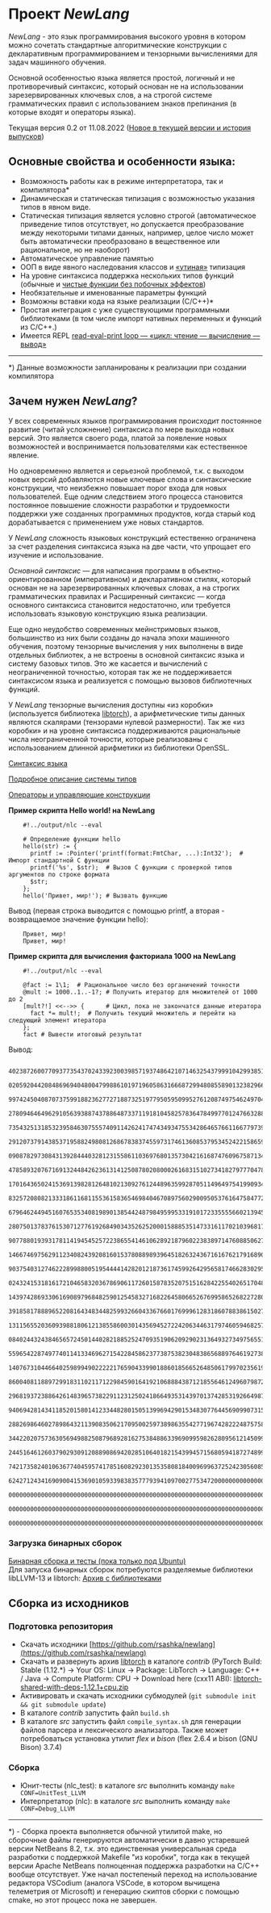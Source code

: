 # Проект *NewLang*
*NewLang* - это язык программирования высокого уровня в котором можно сочетать стандартные алгоритмические конструкции 
с декларативным программированием и тензорными вычислениями для задач машинного обучения.

Основной особенностью языка является простой, логичный и не противоречивый синтаксис, который основан не на использовании зарезервированных ключевых слов, а на строгой системе грамматических правил с использованием знаков препинания (в которые входят и операторы языка).

Текущая версия 0.2 от 11.08.2022 ([Новое в текущей версии и история выпусков](https://newlang.net/versions.html))

## Основные свойства и особенности языка:
- Возможность работы как в режиме интерпретатора, так и компилятора*
- Динамическая и статическая типизация с возможностью указания типов в явном виде.
- Статическая типизация является условно строгой (автоматическое приведение типов отсутствует, но допускается преобразование между некоторыми типами данных, например, целое число может быть автоматически преобразовано в вещественное или рациональное, но не наоборот)
- Автоматическое управление памятью
- ООП в виде явного наследования классов и [«утиная»](https://ru.wikipedia.org/wiki/%D0%A3%D1%82%D0%B8%D0%BD%D0%B0%D1%8F_%D1%82%D0%B8%D0%BF%D0%B8%D0%B7%D0%B0%D1%86%D0%B8%D1%8F) типизация
- На уровне синтаксиса поддержка нескольких типов функций (обычные и [чистые функции без побочных эффектов](https://ru.wikipedia.org/wiki/%D0%A7%D0%B8%D1%81%D1%82%D0%BE%D1%82%D0%B0_%D1%84%D1%83%D0%BD%D0%BA%D1%86%D0%B8%D0%B8))
- Необязательные и именованные параметры функций
- Возможны вставки кода на языке реализации (С/С++)*
- Простая интеграция с уже существующими программными библиотеками (в том числе импорт нативных переменных и функций из С/С++.)
- Имеется REPL [read-eval-print loop — «цикл: чтение — вычисление — вывод»](https://ru.wikipedia.org/wiki/REPL)

----------
*) Данные возможности запланированы к реализации при создании компилятора

## Зачем нужен *NewLang*?

У всех современных языков программирования происходит постоянное развитие (читай усложнение) синтаксиса по мере выхода новых версий. Это является своего рода, платой за появление новых возможностей и воспринимается пользователями как естественное явление.

Но одновременно является и серьезной проблемой, т.к. с выходом новых версий добавляются новые ключевые слова и синтаксические конструкции, что неизбежно повышает порог входа для новых пользователей. Еще одним следствием этого процесса становится постоянное повышение сложности разработки и трудоемкости поддержки уже созданных программных продуктов, когда старый код дорабатывается с применением уже новых стандартов.

У *NewLang* сложность языковых конструкций естественно ограничена за счет разделения синтаксиса языка на две части, что упрощает его изучение и использование.

*Основной синтаксис* — для написания программ в объектно-ориентированном (императивном) и декларативном стилях, который основан не на зарезервированных ключевых словах, а на строгих грамматических правилах и Расширенный синтаксис — когда основного синтаксиса становится недостаточно, или требуется использовать языковую конструкцию языка реализации.

Еще одно неудобство современных мейнстримовых языков, большинство из них были созданы до начала эпохи машинного обучения, поэтому тензорные вычисления у них выполнены в виде отдельных библиотек, а не встроены в основной синтаксис языка и систему базовых типов. Это же касается и вычислений с неограниченной точностью, которая так же не поддерживается синтаксисом языка и реализуется с помощью вызовов библиотечных функций.

У *NewLang* тензорные вычисления доступны «из коробки» (используется библиотека [libtorch](https://pytorch.org/)), а арифметические типы данных являются скалярами (тензорами нулевой размерности). Так же «из коробки» и на уровне синтаксиса поддерживаются рациональные числа неограниченной точности, которые реализованы с использованием длинной арифметики из библиотеки OpenSSL.

[Синтаксис языка](https://newlang.net/syntax.html)

[Подробное описание системы типов](https://newlang.net/types.html)

[Операторы и управляющие конструкции](https://newlang.net/ops.html)


**Пример скрипта Hello world! на NewLang**
```
    #!../output/nlc --eval

    # Определение функции hello
    hello(str) := { 
      printf := :Pointer('printf(format:FmtChar, ...):Int32');  # Импорт стандартной C функции
      printf('%s', $str);  # Вызов C функции с проверкой типов аргументов по строке формата
      $str;
    };
    hello('Привет, мир!'); # Вызвать функцию
```
Вывод (первая строка выводится с помощью printf, а вторая - возвращаемое значение функции hello): 
``` 
    Привет, мир!
    Привет, мир!
```

**Пример скрипта для вычисления факториала 1000 на NewLang**
```
    #!../output/nlc --eval

    @fact := 1\1;  # Рациональное число без органичений точности
    @mult := 1000..1..-1?; # Получить итератор для множителей от 1000 до 2
    [mult?!] <<-->> {      # Цикл, пока не закончатся данные итератора
      fact *= mult!;  # Получить текущий множитель и перейти на следующий элемент итератора
    };
    fact # Вывести итоговый результат

```
Вывод:
``` 
    402387260077093773543702433923003985719374864210714632543799910429938512398629
    020592044208486969404800479988610197196058631666872994808558901323829669944590
    997424504087073759918823627727188732519779505950995276120874975462497043601418
    278094646496291056393887437886487337119181045825783647849977012476632889835955
    735432513185323958463075557409114262417474349347553428646576611667797396668820
    291207379143853719588249808126867838374559731746136085379534524221586593201928
    090878297308431392844403281231558611036976801357304216168747609675871348312025
    478589320767169132448426236131412508780208000261683151027341827977704784635868
    170164365024153691398281264810213092761244896359928705114964975419909342221566
    832572080821333186116811553615836546984046708975602900950537616475847728421889
    679646244945160765353408198901385442487984959953319101723355556602139450399736
    280750137837615307127761926849034352625200015888535147331611702103968175921510
    907788019393178114194545257223865541461062892187960223838971476088506276862967
    146674697562911234082439208160153780889893964518263243671616762179168909779911
    903754031274622289988005195444414282012187361745992642956581746628302955570299
    024324153181617210465832036786906117260158783520751516284225540265170483304226
    143974286933061690897968482590125458327168226458066526769958652682272807075781
    391858178889652208164348344825993266043367660176999612831860788386150279465955
    131156552036093988180612138558600301435694527224206344631797460594682573103790
    084024432438465657245014402821885252470935190620929023136493273497565513958720
    559654228749774011413346962715422845862377387538230483865688976461927383814900
    140767310446640259899490222221765904339901886018566526485061799702356193897017
    860040811889729918311021171229845901641921068884387121855646124960798722908519
    296819372388642614839657382291123125024186649353143970137428531926649875337218
    940694281434118520158014123344828015051399694290153483077644569099073152433278
    288269864602789864321139083506217095002597389863554277196742822248757586765752
    344220207573630569498825087968928162753848863396909959826280956121450994871701
    244516461260379029309120889086942028510640182154399457156805941872748998094254
    742173582401063677404595741785160829230135358081840096996372524230560855903700
    624271243416909004153690105933983835777939410970027753472000000000000000000000
    000000000000000000000000000000000000000000000000000000000000000000000000000000
    000000000000000000000000000000000000000000000000000000000000000000000000000000
    000000000000000000000000000000000000000000000000000000000000000000000000\1
```



### Загрузка бинарных сборок
[Бинарная сборка и тесты (пока только под Ubuntu)](https://github.com/rsashka/newlang/releases/download/v0.2.0/nlc_bin.tar.xz)  
Для запуска бинарных сборок потребуются разделяемые библиотеки libLLVM-13 и libtorch: [Архив с библиотеками](https://github.com/rsashka/newlang/releases/download/v0.2.0/nlc_so.tar.xz)  

## Сборка из исходников
### Подготовка репозитория
- Скачать исходники [https://github.com/rsashka/newlang](https://github.com/rsashka/newlang)
- Скачать и развернуть архив [libtorch](https://pytorch.org/) в каталоге *contrib* (PyTorch Build: Stable (1.12.*) -> Your OS: Linux -> Package: LibTorch -> Language: C++ / Java -> Compute Platform: CPU -> Download here (cxx11 ABI):
[libtorch-shared-with-deps-1.12.1+cpu.zip](https://download.pytorch.org/libtorch/cpu/libtorch-shared-with-deps-1.12.1%2Bcpu.zip)
- Активировать и скачать исходники субмодулей (`git submodule init && git submodule update`)
- В каталоге *contrib* запустить файл `build.sh`
- В каталоге *src* запустить файл `compile_syntax.sh` для генерации файлов парсера и лексического анализатора. Также может потребоваться установка утилит *flex* и *bison* (flex 2.6.4 и bison (GNU Bison) 3.7.4)

### Сборка
- Юнит-тесты (nlc_test): в каталоге *src* выполнить команду `make CONF=UnitTest_LLVM`  
- Интерпретатор (nlc): в каталоге *src* выполнить команду `make CONF=Debug_LLVM`  

---
*) - Сборка проекта выполняется обычной утилитой make, но сборочные файлы генерируются автоматически в давно устаревшей версии NetBeans 8.2, т.к. это единственная универсальная среда разработки с поддержкой Makefile "из коробки", тогда как в текущей версии Apache NetBeans полноценная поддержка разработки на С/С++ вообще отсутствует. Уже начал постепеный переход на использование редактора VSCodium (аналога VSCode, в котором вычищена телеметрия от Microsoft) и генерацию скиптов сборки с помощью сmake, но этот процесс пока не завершен. 
